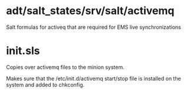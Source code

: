 adt/salt_states/srv/salt/activemq
==========

Salt formulas for activeq that are required for EMS live synchronizations

init.sls
===

Copies over activemq files to the minion system. 

Makes sure that the /etc/init.d/activemq start/stop file is installed on the system and added to chkconfig. 


